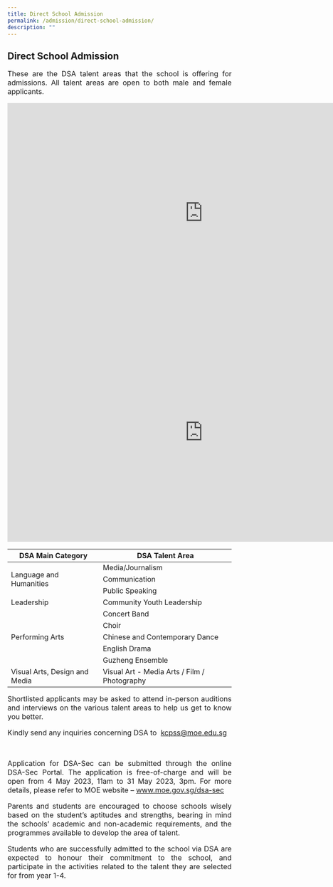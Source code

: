 ```yaml
---
title: Direct School Admission
permalink: /admission/direct-school-admission/
description: ""
---
```

## Direct School Admission

<p style="text-align: justify;font-size:16px;">These are the DSA talent areas that the school is offering for admissions. All talent areas are open to both male and female applicants.</p>

<iframe width="877" height="493" src="https://www.youtube.com/embed/jG6QGmOwVOY" title="DSA Episode 1" frameborder="0" allow="accelerometer; autoplay; clipboard-write; encrypted-media; gyroscope; picture-in-picture; web-share" allowfullscreen=""></iframe><br>

<iframe width="877" height="493" src="https://www.youtube.com/embed/aXIBn8RIw5w" title="DSA Episode 2" frameborder="0" allow="accelerometer; autoplay; clipboard-write; encrypted-media; gyroscope; picture-in-picture; web-share" allowfullscreen=""></iframe><br>

<table>
<thead>
  <tr>
    <th>DSA Main Category</th>
    <th>DSA Talent Area</th>
  </tr>
</thead>
<tbody>
  <tr>
    <td rowspan="3">Language and Humanities</td>
    <td>Media/Journalism</td>
  </tr>
  <tr>
    <td>Communication</td>
  </tr>
  <tr>
    <td>Public Speaking</td>
  </tr>
  <tr>
    <td>Leadership </td>
    <td>Community Youth Leadership</td>
  </tr>
  <tr>
    <td rowspan="5">Performing Arts</td>
    <td>Concert Band</td>
  </tr>
  <tr>
    <td>Choir</td>
  </tr>
  <tr>
    <td>Chinese and Contemporary Dance</td>
  </tr>
  <tr>
    <td>English Drama</td>
  </tr>
  <tr>
    <td>Guzheng Ensemble</td>
  </tr>
  <tr>
    <td>Visual Arts, Design and Media</td>
    <td>Visual Art - Media Arts / Film / Photography</td>
  </tr>
</tbody>
</table>

<p style="text-align: justify;font-size:16px;">
Shortlisted applicants may be asked to attend in-person auditions and interviews on the various talent areas to help us get to know you better.</p>

<p style="text-align: justify;font-size:16px;">Kindly send any inquiries concerning DSA to &nbsp;<a href="mailto:kcpss@moe.edu.sg">kcpss@moe.edu.sg</a></p><br>

<p style="text-align: justify;font-size:16px;">Application for DSA-Sec can be submitted through the online DSA-Sec Portal. The application is free-of-charge and will be open from 4 May 2023, 11am to 31 May 2023, 3pm. For more details, please refer to MOE website – <a href="www.moe.gov.sg/dsa-sec"> www.moe.gov.sg/dsa-sec</a>
	</p>
	
<p style="text-align: justify;font-size:16px;">Parents and students are encouraged to choose schools wisely based on the student’s aptitudes and
strengths, bearing in mind the schools’ academic and non-academic requirements, and the programmes available to develop the area of talent.</p>

<p style="text-align: justify;font-size:16px;">Students who are successfully admitted to the school via DSA are expected to honour their commitment to the school, and participate in the activities related to the talent they are selected for from year 1-4.</p>